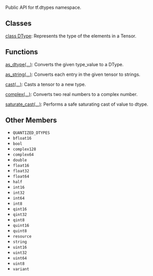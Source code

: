 
Public API for tf.dtypes namespace.
## Classes
[class DType](https://www.tensorflow.org/api_docs/python/tf/dtypes/DType): Represents the type of the elements in a Tensor.

## Functions
[as_dtype(...)](https://www.tensorflow.org/api_docs/python/tf/dtypes/as_dtype): Converts the given type_value to a DType.

[as_string(...)](https://www.tensorflow.org/api_docs/python/tf/strings/as_string): Converts each entry in the given tensor to strings.

[cast(...)](https://www.tensorflow.org/api_docs/python/tf/dtypes/cast): Casts a tensor to a new type.

[complex(...)](https://www.tensorflow.org/api_docs/python/tf/dtypes/complex): Converts two real numbers to a complex number.

[saturate_cast(...)](https://www.tensorflow.org/api_docs/python/tf/dtypes/saturate_cast): Performs a safe saturating cast of value to dtype.

## Other Members
- `QUANTIZED_DTYPES`
- `bfloat16`
- `bool`
- `complex128`
- `complex64`
- `double`
- `float16`
- `float32`
- `float64`
- `half`
- `int16`
- `int32`
- `int64`
- `int8`
- `qint16`
- `qint32`
- `qint8`
- `quint16`
- `quint8`
- `resource`
- `string`
- `uint16`
- `uint32`
- `uint64`
- `uint8`
- `variant`
